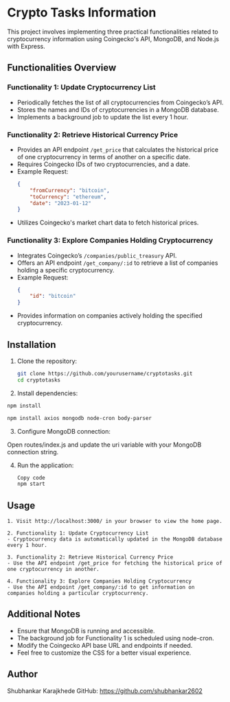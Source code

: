 # Crypto Tasks Information

This project involves implementing three practical functionalities related to cryptocurrency information using Coingecko's API, MongoDB, and Node.js with Express.

## Functionalities Overview

### Functionality 1: Update Cryptocurrency List

- Periodically fetches the list of all cryptocurrencies from Coingecko’s API.
- Stores the names and IDs of cryptocurrencies in a MongoDB database.
- Implements a background job to update the list every 1 hour.

### Functionality 2: Retrieve Historical Currency Price

- Provides an API endpoint `/get_price` that calculates the historical price of one cryptocurrency in terms of another on a specific date.
- Requires Coingecko IDs of two cryptocurrencies, and a date.
- Example Request:
    ```json
    {
        "fromCurrency": "bitcoin",
        "toCurrency": "ethereum",
        "date": "2023-01-12"
    }
    ```
- Utilizes Coingecko's market chart data to fetch historical prices.

### Functionality 3: Explore Companies Holding Cryptocurrency

- Integrates Coingecko’s `/companies/public_treasury` API.
- Offers an API endpoint `/get_company/:id` to retrieve a list of companies holding a specific cryptocurrency.
- Example Request:
    ```json
    {
        "id": "bitcoin"
    }
    ```
- Provides information on companies actively holding the specified cryptocurrency.

## Installation

1. Clone the repository:
   ```bash
   git clone https://github.com/yourusername/cryptotasks.git
   cd cryptotasks
   ```
2. Install dependencies:

  ```bash
  npm install
  ```
  ```bash
  npm install axios mongodb node-cron body-parser 
  ```

3. Configure MongoDB connection:

Open routes/index.js and update the uri variable with your MongoDB connection string.

4. Run the application:

    ```bash
    Copy code
    npm start
    ```
    
## Usage

    1. Visit http://localhost:3000/ in your browser to view the home page.
    
    2. Functionality 1: Update Cryptocurrency List
    - Cryptocurrency data is automatically updated in the MongoDB database every 1 hour.
    
    3. Functionality 2: Retrieve Historical Currency Price
    - Use the API endpoint /get_price for fetching the historical price of one cryptocurrency in another.
    
    4. Functionality 3: Explore Companies Holding Cryptocurrency
    - Use the API endpoint /get_company/:id to get information on companies holding a particular cryptocurrency.
    
## Additional Notes
- Ensure that MongoDB is running and accessible.
- The background job for Functionality 1 is scheduled using node-cron.
- Modify the Coingecko API base URL and endpoints if needed.
- Feel free to customize the CSS for a better visual experience.


## Author
Shubhankar Karajkhede
GitHub: https://github.com/shubhankar2602


